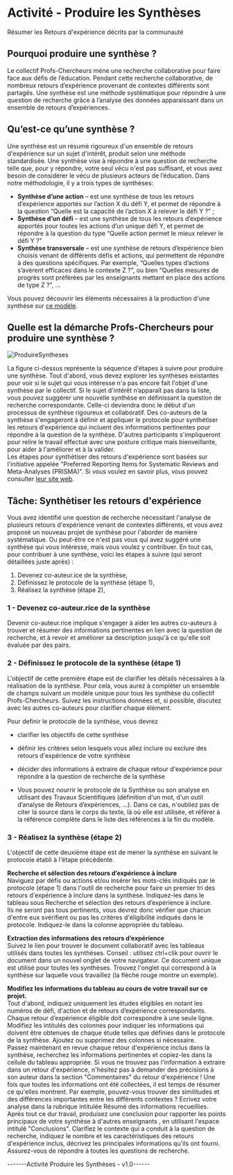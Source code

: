 # Activité - Produire les Synthèses
Résumer les Retours d'expérience décrits par la communauté

## Pourquoi produire une synthèse ?
Le collectif Profs-Chercheurs mène une recherche collaborative pour faire face aux défis de l’éducation. Pendant cette recherche collaborative, de nombreux retours d’expérience provenant de contextes différents sont partagés. Une synthèse est une méthode systématique pour répondre à une question de recherche grâce à l’analyse des données apparaissant dans un ensemble de retours d’expériences.

## Qu’est-ce qu’une synthèse ?
Une synthèse est un résumé rigoureux d'un ensemble de retours d'expérience sur un sujet d'intérêt, produit selon une méthode standardisée. Une synthèse vise à répondre à une question de recherche telle que, pour y répondre, votre seul vécu n'est pas suffisant, et vous avez besoin de considérer le vécu de plusieurs acteurs de l’éducation. Dans notre méthodologie, il y a trois types de synthèses:
- **Synthèse d’une action** – est une synthèse de tous les retours d’expérience apportés sur l’action X du défi Y, et permet de répondre à la question “Quelle est la capacité de l’action X à relever le défi Y ?” ;
- **Synthèse d’un défi** – est une synthèse de tous les retours d’expérience apportés pour toutes les actions d’un unique défi Y, et permet de répondre à la question du type “Quelle action permet le mieux relever le défi Y ?”
- **Synthèse transversale** – est une synthèse de retours d’expérience bien choisis venant de différents défis et actions, qui permettent de répondre à des questions spécifiques. Par exemple, “Quelles types d’actions s’avèrent efficaces dans le contexte Z ?”, ou bien “Quelles mesures de progrès sont préférées par les enseignants mettant en place des actions de type Z ?”, ...

Vous pouvez découvrir les éléments nécessaires à la production d'une synthèse sur [ce modèle](<../outils/modèles/Modèle Synthèse.md>).

## Quelle est la démarche Profs-Chercheurs pour produire une synthèse ?
![ProduireSyntheses](https://github.com/user-attachments/assets/4bb388ef-9741-427e-8753-cb29db5b9da3)

La figure ci-dessus représente la séquence d'étapes à suivre pour produire une synthèse. Tout d'abord, vous devez explorer les synthèses existantes pour voir si le sujet qui vous intéresse n'a pas encore fait l'objet d'une synthèse par le collectif. Si le sujet d'intérêt n’apparaît pas dans la liste, vous pouvez suggérer une nouvelle synthèse en définissant la question de recherche correspondante. Celle-ci deviendra donc le début d'un processus de synthèse rigoureux et collaboratif. Des co-auteurs de la synthèse s'engageront à définir et appliquer le protocole pour synthétiser les retours d'expérience qui incluent des informations pertinentes pour répondre à la question de la synthèse. D'autres participants s'impliqueront pour relire le travail effectué avec une posture critique mais bienveillante, pour aider à l'améliorer et à la valider.\
Les étapes pour synthétiser des retours d'expérience sont basées sur l'initiative appelée "Preferred Reporting Items for Systematic Reviews and Meta-Analyses (PRISMA)". Si vous voulez en savoir plus, vous pouvez consulter [leur site web](http://www.prisma-statement.org/).

## Tâche: Synthètiser les retours d'expérience

Vous avez identifié une question de recherche nécessitant l'analyse de plusieurs retours d'expérience venant de contextes différents, et vous avez proposé un nouveau projet de synthèse pour l'aborder de manière systématique. Ou peut-être ce n'est pas vous qui avez suggéré une synthèse qui vous intéresse, mais vous voulez y contribuer. En tout cas, pour contribuer à une synthèse, voici les étapes à suivre (qui seront détaillées juste après) :
1. Devenez co-auteur.ice de la synthèse,
2. Définissez le protocole de la synthèse (étape 1),
3. Réalisez la synthèse (étape 2),

### 1 - Devenez co-auteur.rice de la synthèse

Devenir co-auteur.rice implique s'engager à aider les autres co-auteurs à trouver et résumer des informations pertinentes en lien avec la question de recherche, et à revoir et améliorer sa description jusqu'à ce qu'elle soit évaluée par des pairs.

### 2 - Définissez le protocole de la synthèse (étape 1)

L'objectif de cette première étape est de clarifier les détails nécessaires à la réalisation de la synthèse. Pour cela, vous aurez à compléter un ensemble de champs suivant un modèle unique pour tous les synthèse du collectif Profs-Chercheurs. Suivez les instructions données et, si possible, discutez avec les autres co-auteurs pour clarifier chaque élément.

Pour definir le protocole de la synthèse, vous devrez
- clarifier les objectifs de cette synthèse
- définir les critères selon lesquels vous allez inclure ou exclure des retours d'expérience de votre synthèse
- décider des informations à extraire de chaque retour d'expérience pour répondre à la question de recherche de la synthèse

- Vous pouvez nourrir le protocole de la Synthèse ou son analyse en utilisant des Travaux Scientifiques (définition d'un mot, d'un outil d’analyse de Retours d’expériences, ...). Dans ce cas, n'oubliez pas de citer la source dans le corps du texte, là où elle est utilisée, et référer à la référence complète dans le liste des références à la fin du modèle.

### 3 - Réalisez la synthèse (étape 2)

L'objectif de cette deuxième étape est de mener la synthèse en suivant le protocole établi à l'étape précédente.

**Recherche et sélection des retours d’expérience à inclure**\
Naviguez par défis ou actions et/ou insérer les mots-clés indiqués par le protocole (étape 1) dans l'outil de recherche pour faire un premier tri des retours d'expérience à inclure dans la synthèse. Indiquez-les dans le tableau sous Recherche et sélection des retours d’expérience à inclure.\
Ils ne seront pas tous pertinents, vous devrez donc vérifier que chacun d'entre eux svérifient ou pas les critères d'éligibilité indiqués dans le protocole. Indiquez-le dans la colonne appropriée du tableau.

**Extraction des informations des retours d’expérience**\
Suivez le lien pour trouver le document collaboratif avec les tableaux utilisés dans toutes les synthèses. Conseil : utilisez ctrl+clik pour ouvrir le document dans un nouvel onglet de votre navigateur. Ce document unique est utilisé pour toutes les synthèses. Trouvez l'onglet qui correspond à la synthèse sur laquelle vous travaillez (la flèche rouge montre un exemple).

**Modifiez les informations du tableau au cours de votre travail sur ce projet.**\
Tout d'abord, indiquez uniquement les études éligibles en notant les numéros de défi, d'action et de retours d’expérience correspondants. Chaque retour d’expérience éligible doit correspondre à une seule ligne. Modifiez les intitulés des colonnes pour indiquer les informations qui doivent être obtenues de chaque étude telles que définies dans le protocole de la synthèse. Ajoutez ou supprimez des colonnes si nécessaire.\
Passez maintenant en revue chaque retour d'expérience inclus dans la synthèse, recherchez les informations pertinentes et copiez-les dans la cellule du tableau appropriée. Si vous ne trouvez pas l'information à extraire dans un retour d'expérience, n'hésitez pas à demander des précisions à son auteur dans la section "Commentaires" du retour d'expérience ! Une fois que toutes les informations ont été collectées, il est temps de résumer ce qu'elles montrent. Par exemple, pouvez-vous trouver des similitudes et des différences importantes entre les différents contextes ? Ecrivez votre analyse dans la rubrique intitulée Résumé des informations recueillies.\
Après tout ce dur travail, produisez une conclusion pour rapporter les points principaux de votre synthèse à d'autres enseignants , en utilisant l'espace intitulé "Conclusions". Clarifiez le contexte qui a conduit à la question de recherche, indiquez le nombre et les caractéristiques des retours d'expérience inclus, décrivez les principales informations qu'ils ont fourni. Assurez-vous de répondre à toutes les questions de recherche.

-------Activité Produire les Synthèses - v1.0------
